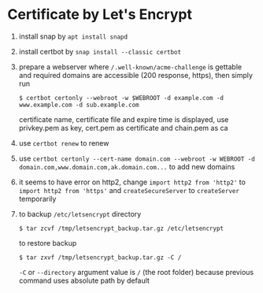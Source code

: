 
# Certificate by Let's Encrypt

1. install snap by `apt install snapd`
2. install certbot by `snap install --classic certbot`
3. prepare a webserver where `/.well-known/acme-challenge` is gettable 
   and required domains are accessible (200 response, https), then simply run 

   ```
   $ certbot certonly --webroot -w $WEBROOT -d example.com -d www.example.com -d sub.example.com
   ```
   certificate name, certificate file and expire time is displayed,
   use privkey.pem as key, cert.pem as certificate and chain.pem as ca
4. use `certbot renew` to renew
5. use `certbot certonly --cert-name domain.com --webroot -w WEBROOT -d domain.com,www.domain.com,ak.domain.com...` to add new domains
6. it seems to have error on http2, change `import http2 from 'http2'` to `import http2 from 'https'` and `createSecureServer` to `createServer` temporarily
7. to backup `/etc/letsencrypt` directory
   ```
   $ tar zcvf /tmp/letsencrypt_backup.tar.gz /etc/letsencrypt
   ```
   to restore backup
   ```
   $ tar zxvf /tmp/letsencrypt_backup.tar.gz -C /
   ```
   `-C` or `--directory` argument value is `/` (the root folder) because previous command uses absolute path by default